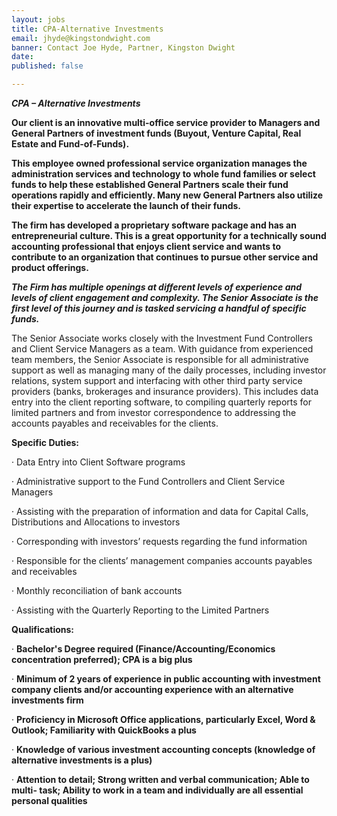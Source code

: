 ```yaml
---
layout: jobs
title: CPA-Alternative Investments
email: jhyde@kingstondwight.com
banner: Contact Joe Hyde, Partner, Kingston Dwight
date: 
published: false

---
```

**_CPA – Alternative Investments_**

**Our client is an innovative multi-office service provider to Managers and General Partners of investment funds (Buyout, Venture Capital, Real Estate and Fund-of-Funds).**

**This employee owned professional service organization manages the administration services and technology to whole fund families or select funds to help these established General Partners scale their fund operations rapidly and efficiently. Many new General Partners also utilize their expertise to accelerate the launch of their funds.**

**The firm has developed a proprietary software package and has an entrepreneurial culture. This is a great opportunity for a technically sound accounting professional that enjoys client service and wants to contribute to an organization that continues to pursue other service and product offerings.**

**_The Firm has multiple openings at different levels of experience and levels of client engagement and complexity. The Senior Associate is the first level of this journey and is tasked servicing a handful of specific funds._**

The Senior Associate works closely with the Investment Fund Controllers and Client Service Managers as a team. With guidance from experienced team members, the Senior Associate is responsible for all administrative support as well as managing many of the daily processes, including investor relations, system support and interfacing with other third party service providers (banks, brokerages and insurance providers). This includes data entry into the client reporting software, to compiling quarterly reports for limited partners and from investor correspondence to addressing the accounts payables and receivables for the clients.

**Specific Duties:**

· Data Entry into Client Software programs

· Administrative support to the Fund Controllers and Client Service Managers

· Assisting with the preparation of information and data for Capital Calls, Distributions and Allocations to investors

· Corresponding with investors’ requests regarding the fund information

· Responsible for the clients’ management companies accounts payables and receivables

· Monthly reconciliation of bank accounts

· Assisting with the Quarterly Reporting to the Limited Partners

**Qualifications:**

· **Bachelor's Degree required (Finance/Accounting/Economics concentration preferred); CPA is a big plus**

· **Minimum of 2 years of experience in public accounting with investment company clients and/or accounting experience with an alternative investments firm**

· **Proficiency in Microsoft Office applications, particularly Excel, Word & Outlook; Familiarity with QuickBooks a plus**

· **Knowledge of various investment accounting concepts (knowledge of alternative investments is a plus)**

· **Attention to detail; Strong written and verbal communication; Able to multi- task; Ability to work in a team and individually are all essential personal qualities**